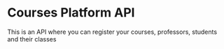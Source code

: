# Courses Platform API

This is an API where you can register your courses, professors, students and their classes

